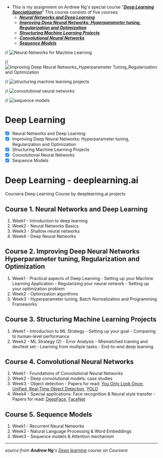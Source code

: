* This is my assignment on Andrew Ng's special course  "[***Deep Learning Specialization***](https://www.coursera.org/specializations/deep-learning)" This course consists of five courses: 
    * [***Neural Networks and Deep Learning***](https://www.coursera.org/learn/neural-networks-deep-learning/home/welcome)  
    * [***Improving Deep Neural Networks: Hyperparameter tuning, Regularization and Optimization***](https://www.coursera.org/learn/deep-neural-network/home/welcome) 
    * [***Structuring Machine Learning Projects***](https://www.coursera.org/learn/machine-learning-projects/home/welcome)
    * [***Convolutional Neural Networks***](https://www.coursera.org/learn/convolutional-neural-networks)
    * [***Sequence Models***](https://www.coursera.org/learn/nlp-sequence-models)

// ![Neural Networks for Machine Learning](https://user-images.githubusercontent.com/21110541/29741101-6c274534-8a66-11e7-9e69-d3f2a362af8d.png)

// ![Improving Deep Neural Networks_Hyperparameter Tuning_Regularization and Optimization](https://user-images.githubusercontent.com/21110541/30242116-bd3cb3b6-9590-11e7-9621-aa30536d1a35.PNG)

// ![structuring machine learning projects](https://user-images.githubusercontent.com/21110541/30242472-5662a950-9597-11e7-9766-dc1c5816cde2.PNG)

// ![convolutional neural networks](https://user-images.githubusercontent.com/21110541/32508421-8cbe3448-c3ea-11e7-8743-e55c878ba0a7.PNG)

// ![sequence models](https://user-images.githubusercontent.com/21110541/36073520-35d04bc6-0f58-11e8-8f2e-a5c0c0752ae7.PNG)

# Deep Learning
+ [x] Neural Networks and Deep Learning
+ [x] Improving Deep Neural Networks: Hyperparameter tuning, Regularization and Optimization
+ [x] Structuring Machine Learning Projects
+ [x] Convolutional Neural Networks
+ [x] Sequence Models

# Deep Learning - deeplearning.ai
Coursera Deep Learning Course by deeplearning.ai projects 

 ## Course 1. Neural Networks and Deep Learning
1. Week1 - Introduction to deep learning
2. Week2 - Neural Networks Basics
3. Week3 - Shallow neural networks
4. Week4 - Deep Neural Networks

## Course 2. Improving Deep Neural Networks Hyperparameter tuning, Regularization and Optimization
1. Week1 - Practical aspects of Deep Learning
         - Setting up your Machine Learning Application
         - Regularizing your neural network
         - Setting up your optimization problem
2. Week2 - Optimization algorithms
3. Week3 - Hyperparameter tuning, Batch Normalization and Programming Frameworks

## Course 3. Structuring Machine Learning Projects
1. Week1 - Introduction to ML Strategy
         - Setting up your goal
         - Comparing to human-level performance
2. Week2 - ML Strategy (2)
         - Error Analysis
         - Mismatched training and dev/test set
         - Learning from multiple tasks
         - End-to-end deep learning
         
 ## Course 4. Convolutional Neural Networks
 1. Week1 - Foundations of Convolutional Neural Networks
 2. Week2 - Deep convolutional models: case studies
 3. Week3 - Object detection - Papers for read: [You Only Look Once:
Unified, Real-Time Object Detection](https://arxiv.org/pdf/1506.02640.pdf), [YOLO](https://arxiv.org/pdf/1612.08242.pdf)
 4. Week4 - Special applications: Face recognition & Neural style transfer - Papers for read: [DeepFace](https://www.cs.toronto.edu/~ranzato/publications/taigman_cvpr14.pdf), [FaceNet](https://www.cv-foundation.org/openaccess/content_cvpr_2015/papers/Schroff_FaceNet_A_Unified_2015_CVPR_paper.pdf)
 
 ## Course 5. Sequence Models
 1. Week1 - Recurrent Neural Networks
 2. Week2 - Natural Language Processing & Word Embeddings
 3. Week3 - Sequence models & Attention mechanism

---
*source from **Andrew Ng**'s [Deep learning](https://www.coursera.org/specializations/deep-learning) course on Coursera*
